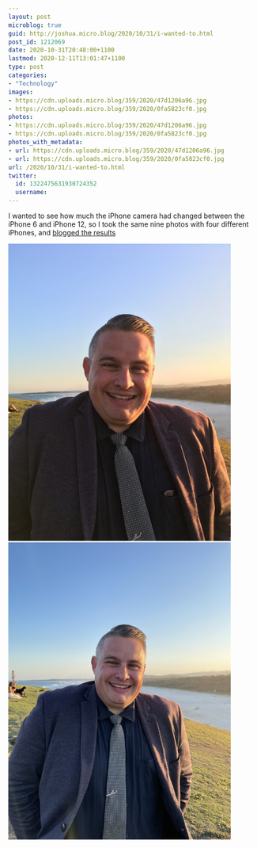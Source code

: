 ```yaml
---
layout: post
microblog: true
guid: http://joshua.micro.blog/2020/10/31/i-wanted-to.html
post_id: 1212069
date: 2020-10-31T20:48:00+1100
lastmod: 2020-12-11T13:01:47+1100
type: post
categories:
- "Technology"
images:
- https://cdn.uploads.micro.blog/359/2020/47d1206a96.jpg
- https://cdn.uploads.micro.blog/359/2020/0fa5823cf0.jpg
photos:
- https://cdn.uploads.micro.blog/359/2020/47d1206a96.jpg
- https://cdn.uploads.micro.blog/359/2020/0fa5823cf0.jpg
photos_with_metadata:
- url: https://cdn.uploads.micro.blog/359/2020/47d1206a96.jpg
- url: https://cdn.uploads.micro.blog/359/2020/0fa5823cf0.jpg
url: /2020/10/31/i-wanted-to.html
twitter:
  id: 1322475631930724352
  username: 
---
```

I wanted to see how much the iPhone camera had changed between the iPhone 6 and iPhone 12, so I took the same nine photos with four different iPhones, and [blogged the results](https://joshwithers.blog/2020/10/30/comparing-the-cameras.html)

<img src="uploads/2020/47d1206a96.jpg" width="450" height="600" alt="" /><img src="uploads/2020/0fa5823cf0.jpg" width="450" height="600" alt="" />
